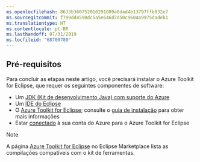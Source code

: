 ```yaml
---
ms.openlocfilehash: 8633b360752010291089a8dad4b13797ffb032e7
ms.sourcegitcommit: f799dd4590dc5a5e646d7d50c9604a9975dadeb1
ms.translationtype: HT
ms.contentlocale: pt-BR
ms.lasthandoff: 07/31/2019
ms.locfileid: "68700780"
---
```

## <a name="prerequisites"></a>Pré-requisitos

Para concluir as etapas neste artigo, você precisará instalar o Azure Toolkit for Eclipse, que requer os seguintes componentes de software:

* Um [JDK (Kit de desenvolvimento Java) com suporte do Azure](https://aka.ms/azure-jdks)
* Um [IDE do Eclipse](http://www.eclipse.org/downloads/)
* O [Azure Toolkit for Eclipse](https://marketplace.eclipse.org/content/azure-toolkit-eclipse); consulte o [guia de instalação](../eclipse/azure-toolkit-for-eclipse-installation.md) para obter mais informações
* Estar [conectado](../eclipse/azure-toolkit-for-eclipse-sign-in-instructions.md) à sua conta do Azure para o Azure Toolkit for Eclipse

> [!NOTE]
> 
> A página [Azure Toolkit for Eclipse](http://marketplace.eclipse.org/content/azure-toolkit-eclipse) no Eclipse Marketplace lista as compilações compatíveis com o kit de ferramentas.
> 

<!--
> [!IMPORTANT]
> 
> If you are using the Azure Toolkit for Eclipse on Windows, the toolkit requires installing the Azure SDK 2.9.6 or later in order to use the Azure emulator. You have two options for installing the Azure SDK:
> 
> * You can download and install the Azure SDK by using the [Web Platform Installer (WebPI)](http://go.microsoft.com/fwlink/?LinkID=252838).
> * If you do not have the Azure SDK installed when you create your first Azure deployment project, you will be prompted to automatically download install the requisite version of the Azure SDK.
> 
> Note that the Azure SDK is required on Windows only.
> 
-->
